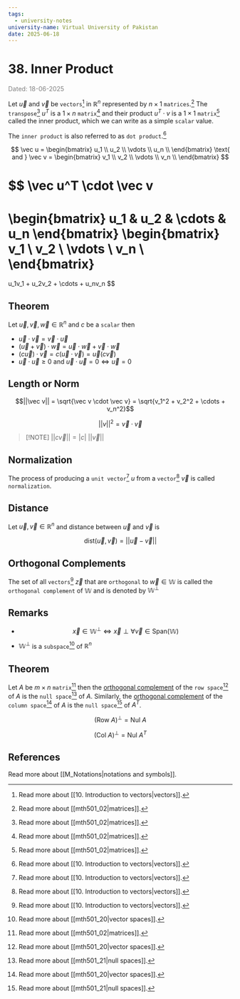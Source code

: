 ```yaml
---
tags:
  - university-notes
university-name: Virtual University of Pakistan
date: 2025-06-18
---
```


# 38. Inner Product

<span style="color: gray;">Dated: 18-06-2025</span>

Let $\vec u$ and $\vec v$ be `vectors`[^1] in $\mathbb R^n$ represented by $n \times 1$ `matrices`.[^2] The `transpose`[^2] $u^T$ is a $1 \times n$ `matrix`[^2] and their product $u^T \cdot v$ is a $1 \times 1$ `matrix`[^2] called the inner product, which we can write as a simple `scalar` value.

The `inner product` is also referred to as `dot product`.[^1]

$$
\vec u =
\begin{bmatrix}
	u_1 \\
	u_2 \\
	\vdots \\
	u_n \\
\end{bmatrix}
\text{ and }
\vec v =
\begin{bmatrix}
	v_1 \\
	v_2 \\
	\vdots \\
	v_n \\
\end{bmatrix}
$$

$$
\vec u^T \cdot \vec v
=
\begin{bmatrix}
	u_1 & u_2 & \cdots & u_n
\end{bmatrix}
\begin{bmatrix}
	v_1 \\
	v_2 \\
	\vdots \\
	v_n \\
\end{bmatrix}
=
u_1v_1 + u_2v_2 + \cdots + u_nv_n
$$

## Theorem

Let $\vec u, \vec v, \vec w \in \mathbb R^n$ and $c$ be a `scalar` then

- $\vec u \cdot \vec v = \vec v \cdot \vec u$
- $(\vec u + \vec v) \cdot \vec w = \vec u \cdot \vec w + \vec v \cdot \vec w$
- $(c \vec u) \cdot \vec v = c(\vec u \cdot \vec v) = \vec u (c \vec v)$
- $\vec u \cdot \vec u \ge 0$ and $\vec u \cdot \vec u = 0 \iff \vec u = 0$

## Length or Norm

$$||\vec v|| = \sqrt{\vec v \cdot \vec v} = \sqrt{v_1^2 + v_2^2 + \cdots + v_n^2}$$

$$||v||^2 = \vec v \cdot \vec v$$

> [!NOTE] $||c \vec v|| = |c| \ ||\vec v||$

## Normalization

The process of producing a `unit vector`[^1] $u$ from a `vector`[^1] $\vec v$ is called `normalization`.

## Distance

Let $\vec u, \vec v \in \mathbb R^n$ and distance between $\vec u$ and $\vec v$ is  

$$\text{dist}(\vec u, \vec v) = ||\vec u - \vec v||$$

## Orthogonal Complements

The set of all `vectors`[^1] $\vec z$ that are `orthogonal` to $\vec w \in \mathbb W$ is called the `orthogonal complement` of $\mathbb W$ and is denoted by $\mathbb W^{\perp}$

## Remarks

- $$\vec x \in \mathbb W^\perp \iff \vec x \perp \forall \vec v \in \text{Span}(\mathbb W)$$

- $\mathbb W^\perp$ is a `subspace`[^3] of $\mathbb R^n$

## Theorem

Let $A$ be $m \times n$ `matrix`[^2] then the [orthogonal complement](#orthogonal-complements) of the `row space`[^3] of $A$ is the `null space`[^4] of $A$. Similarly, the [orthogonal complement](#orthogonal-complements) of the `column space`[^3] of $A$ is the `null space`[^4] of $A^T$.  

$$(\text{Row } A)^\perp = \text{Nul } A$$

$$(\text{Col } A)^\perp = \text{Nul } A^T$$

## References

Read more about [[M_Notations|notations and symbols]].

[^1]: Read more about [[10. Introduction to vectors|vectors]].
[^2]: Read more about [[mth501_02|matrices]].
[^3]: Read more about [[mth501_20|vector spaces]].
[^4]: Read more about [[mth501_21|null spaces]].